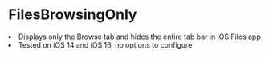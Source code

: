 # FilesBrowsingOnly
<li>Displays only the Browse tab and hides the entire tab bar in iOS Files app</li>
<li>Tested on iOS 14 and iOS 16, no options to configure</li>
